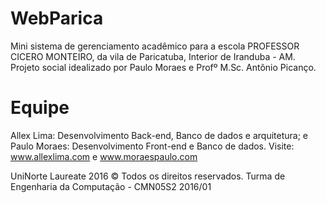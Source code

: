 # WebParica

Mini sistema de gerenciamento acadêmico para a escola PROFESSOR CICERO MONTEIRO, da vila de Paricatuba, Interior de Iranduba - AM. Projeto social idealizado por Paulo Moraes e Profº M.Sc. Antônio Picanço.

# Equipe
Allex Lima: Desenvolvimento Back-end, Banco de dados e arquitetura; e Paulo Moraes: Desenvolvimento Front-end e Banco de dados.
Visite: www.allexlima.com e www.moraespaulo.com

UniNorte Laureate 2016 © Todos os direitos reservados.
Turma de Engenharia da Computação - CMN05S2 2016/01 
